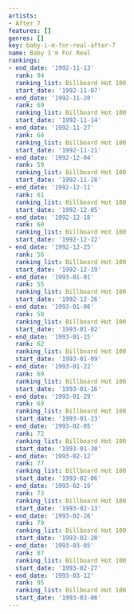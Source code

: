 ```yaml
---
artists:
- After 7
features: []
genres: []
key: baby-i-m-for-real-after-7
name: Baby I'm For Real
rankings:
- end_date: '1992-11-13'
  rank: 94
  ranking_list: Billboard Hot 100
  start_date: '1992-11-07'
- end_date: '1992-11-20'
  rank: 69
  ranking_list: Billboard Hot 100
  start_date: '1992-11-14'
- end_date: '1992-11-27'
  rank: 64
  ranking_list: Billboard Hot 100
  start_date: '1992-11-21'
- end_date: '1992-12-04'
  rank: 59
  ranking_list: Billboard Hot 100
  start_date: '1992-11-28'
- end_date: '1992-12-11'
  rank: 61
  ranking_list: Billboard Hot 100
  start_date: '1992-12-05'
- end_date: '1992-12-18'
  rank: 60
  ranking_list: Billboard Hot 100
  start_date: '1992-12-12'
- end_date: '1992-12-25'
  rank: 56
  ranking_list: Billboard Hot 100
  start_date: '1992-12-19'
- end_date: '1993-01-01'
  rank: 55
  ranking_list: Billboard Hot 100
  start_date: '1992-12-26'
- end_date: '1993-01-08'
  rank: 58
  ranking_list: Billboard Hot 100
  start_date: '1993-01-02'
- end_date: '1993-01-15'
  rank: 62
  ranking_list: Billboard Hot 100
  start_date: '1993-01-09'
- end_date: '1993-01-22'
  rank: 69
  ranking_list: Billboard Hot 100
  start_date: '1993-01-16'
- end_date: '1993-01-29'
  rank: 69
  ranking_list: Billboard Hot 100
  start_date: '1993-01-23'
- end_date: '1993-02-05'
  rank: 72
  ranking_list: Billboard Hot 100
  start_date: '1993-01-30'
- end_date: '1993-02-12'
  rank: 77
  ranking_list: Billboard Hot 100
  start_date: '1993-02-06'
- end_date: '1993-02-19'
  rank: 73
  ranking_list: Billboard Hot 100
  start_date: '1993-02-13'
- end_date: '1993-02-26'
  rank: 79
  ranking_list: Billboard Hot 100
  start_date: '1993-02-20'
- end_date: '1993-03-05'
  rank: 87
  ranking_list: Billboard Hot 100
  start_date: '1993-02-27'
- end_date: '1993-03-12'
  rank: 95
  ranking_list: Billboard Hot 100
  start_date: '1993-03-06'
---
```


